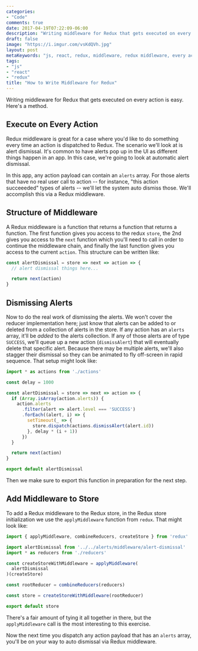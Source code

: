 ```yaml
---
categories:
- "Code"
comments: true
date: 2017-04-19T07:22:09-06:00
description: "Writing middleware for Redux that gets executed on every action is easy.  Here's a method."
draft: false
image: "https://i.imgur.com/vsKdQVh.jpg"
layout: post
metaKeywords: "js, react, redux, middleware, redux middleware, every action"
tags:
- "js"
- "react"
- "redux"
title: "How to Write Middleware for Redux"
---
```


Writing middleware for Redux that gets executed on every action is easy.  Here's a method.

<!--more-->

## Execute on Every Action

Redux middleware is great for a case where you'd like to do something every time an action is dispatched to Redux.  The scenario we'll look at is alert dismissal.  It's common to have alerts pop up in the UI as different things happen in an app.  In this case, we're going to look at automatic alert dismissal.

In this app, any action payload can contain an `alerts` array.  For those alerts that have no real user call to action -- for instance, "this action succeeeded" types of alerts -- we'll let the system auto dismiss those.  We'll accomplish this via a Redux middleware.

## Structure of Middleware

A Redux middleware is a function that returns a function that returns a function.  The first function gives you access to the redux `store`, the 2nd gives you access to the `next` function which you'll need to call in order to continue the middleware chain, and finally the last function gives you access to the current `action`.  This structure can be written like:

```js
const alertDismissal = store => next => action => {
  // alert dismissal things here...

  return next(action)
}
```

## Dismissing Alerts

Now to do the real work of dismissing the alerts.  We won't cover the reducer implementation here; just know that alerts can be added to or deleted from a collection of alerts in the store.  If any action has an `alerts` array, it'll be *added* to the alerts collection.  If any of those alerts are of type `SUCCESS`, we'll queue up a new action (`dismissAlert`) that will eventually delete that specific alert.  Because there may be multiple alerts, we'll also stagger their dismissal so they can be animated to fly off-screen in rapid sequence.  That setup might look like:

```js
import * as actions from './actions'

const delay = 1000

const alertDismissal = store => next => action => {
  if (Array.isArray(action.alerts)) {
    action.alerts
      .filter(alert => alert.level === 'SUCCESS')
      .forEach((alert, i) => {
        setTimeout(_ => {
          store.dispatch(actions.dismissAlert(alert.id))
        }, delay * (i + 1))
      })
  }

  return next(action)
}

export default alertDismissal
```

Then we make sure to export this function in preparation for the next step.

## Add Middleware to Store

To add a Redux middleware to the Redux store, in the Redux store initialization we use the `applyMiddleware` function from `redux`.  That might look like:

```js
import { applyMiddleware, combineReducers, createStore } from 'redux'

import alertDismissal from '../../alerts/middleware/alert-dismissal'
import * as reducers from './reducers'

const createStoreWithMiddleware = applyMiddleware(
  alertDismissal
)(createStore)

const rootReducer = combineReducers(reducers)

const store = createStoreWithMiddleware(rootReducer)

export default store
```

There's a fair amount of tying it all together in there, but the `applyMiddleware` call is the most interesting to this exercise.

Now the next time you dispatch any action payload that has an `alerts` array, you'll be on your way to auto dismissal via Redux middleware.
